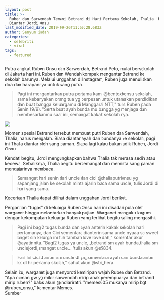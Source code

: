 ```yaml
---
layout: post
title: >-
  Ruben dan Sarwendah Temani Betrand di Hari Pertama Sekolah, Thalia 'Ngalah'
  Diantar Jordi Onsu
last_modified_date: 2019-09-26T11:50:28.683Z
author: Senyum indah
categories:
  - selebriti
  - viral
tags:
  - featured
---
```

Putra angkat Ruben Onsu dan Sarwendah, Betrand Peto, mulai bersekolah di Jakarta hari ini. Ruben dan Wendah kompak mengantar Betrand ke sekolah barunya. Melalui unggahan di Instagram, Ruben juga menuliskan doa dan harapannya untuk sang putra.  

>Pagi ini mengantarkan putra pertama kami @bentoxbensu sekolah, sama kebanyakan orang tua yg berpesan untuk utamakan pendidikan dan buat bangga keluargamu di Manggarai NTT," tulis Ruben pada Senin (9/9). "Serta buat ayah bunda mu bangga yg menjaga dan membesarkanmu saat ini, semangat kakak sekolah nya.


<img class="sns-illustration" src="https://p0.ipstatp.com/large/pgc-image-sg/RbXoTl7GUc2f5D"/>

Momen spesial Betrand tersebut membuat putri Ruben dan Sarwendah, Thalia, harus mengalah. Biasa diantar ayah dan bundanya ke sekolah, pagi ini Thalia diantar oleh sang paman. Siapa lagi kalau bukan adik Ruben, Jordi Onsu.  

Kendati begitu, Jordi mengungkapkan bahwa Thalia tak merasa sedih atau kecewa. Sebaliknya, Thalia begitu bersemangat dan meminta sang paman mengajarinya membaca.  

>Semangat hari senin dari uncle dan cici @thaliaputrionsu yg sepanjang jalan ke sekolah minta ajarin baca sama uncle, tulis Jordi di hari yang sama. 

Keceriaan Thalia dapat dilihat dalam unggahan Jordi berikut.  

Pergantian "tugas" di keluarga Ruben Onsu hari ini disadari pula oleh warganet hingga melontarkan banyak pujian. Warganet mengaku kagum dengan kekompakan keluarga Ruben yang terlihat begitu saling mengasihi.  
>Pagi ini bagi2 tugas bunda dan ayah anterin kakak sekolah hari pertamanya, dan Cici sementara dianterin sama uncle nyaaa so sweet bnget sih kelurga ini tuh tambah love love dah," komentar akun @ayatinnita. "Bagi2 tugas ya uncle,,,betrand sm ayah bunda,thalia sm unclejordi,smangat uncle... 'tulis akun @s5834. 

>Hari ini cici d anter sm uncle dl ya,,sementara ayah dan bunda anter kk dl hr pertama skolah," sahut akun @stri_hera.  

Selain itu, warganet juga menyoroti kemiripan wajah Ruben dan Betrand. "Apa cuman gw yg mikir sarwendah mirip anak perempuanya dan betrand mirip ruben?" balas akun @indiariratri. "memes605 mukanya mirip bgt @ruben_onsu," komentar Memes.    
Sumber
